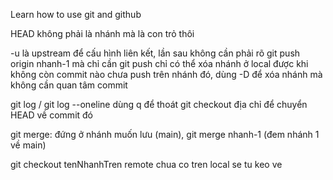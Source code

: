 Learn how to use git and github

HEAD không phải là nhánh mà là con trỏ thôi

-u là upstream để cấu hình liên kết, lần sau không cần phải rõ git push origin nhanh-1 mà chỉ cần git push
chỉ có thể xóa nhánh ở local được khi không còn commit nào chưa push trên nhánh đó, dùng -D để xóa nhánh mà không cần quan tâm commit

git log / git log --oneline dùng q để thoát
git checkout địa chỉ để chuyển HEAD về commit đó

git merge: đứng ở nhánh muốn lưu (main), git merge nhanh-1 (đem nhánh 1 về main)

git checkout tenNhanhTren remote chua co tren local se tu keo ve